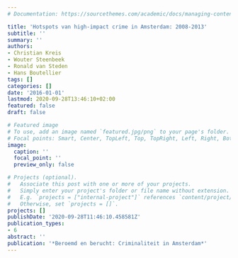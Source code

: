 ```yaml
---
# Documentation: https://sourcethemes.com/academic/docs/managing-content/

title: 'Hotspots van high-impact crime in Amsterdam: 2008-2013'
subtitle: ''
summary: ''
authors:
- Christian Kreis
- Wouter Steenbeek
- Ronald van Steden
- Hans Boutellier
tags: []
categories: []
date: '2016-01-01'
lastmod: 2020-09-28T13:46:10+02:00
featured: false
draft: false

# Featured image
# To use, add an image named `featured.jpg/png` to your page's folder.
# Focal points: Smart, Center, TopLeft, Top, TopRight, Left, Right, BottomLeft, Bottom, BottomRight.
image:
  caption: ''
  focal_point: ''
  preview_only: false

# Projects (optional).
#   Associate this post with one or more of your projects.
#   Simply enter your project's folder or file name without extension.
#   E.g. `projects = ["internal-project"]` references `content/project/deep-learning/index.md`.
#   Otherwise, set `projects = []`.
projects: []
publishDate: '2020-09-28T11:46:10.458581Z'
publication_types:
- 6
abstract: ''
publication: '*Beroemd en berucht: Criminaliteit in Amsterdam*'
---
```

